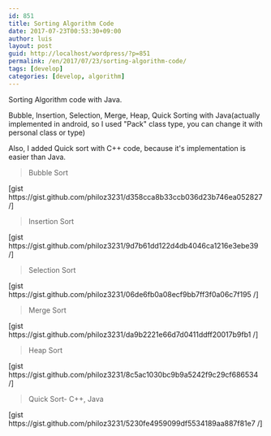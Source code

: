 ```yaml
---
id: 851
title: Sorting Algorithm Code
date: 2017-07-23T00:53:30+09:00
author: luis
layout: post
guid: http://localhost/wordpress/?p=851
permalink: /en/2017/07/23/sorting-algorithm-code/
tags: [develop]
categories: [develop, algorithm]
---
```

Sorting Algorithm code with Java.

Bubble, Insertion, Selection, Merge, Heap, Quick Sorting with Java(actually implemented in android, so I used "Pack" class type, you can change it with personal class or type)

Also, I added Quick sort with C++ code, because it's implementation is easier than Java. 

<!--more-->

<blockquote>Bubble Sort</blockquote>
[gist https://gist.github.com/philoz3231/d358cca8b33ccb036d23b746ea052827 /]

<blockquote>Insertion Sort</blockquote>
[gist https://gist.github.com/philoz3231/9d7b61dd122d4db4046ca1216e3ebe39 /]

<blockquote>Selection Sort</blockquote>
[gist https://gist.github.com/philoz3231/06de6fb0a08ecf9bb7ff3f0a06c7f195 /]

<blockquote>Merge Sort</blockquote>
[gist https://gist.github.com/philoz3231/da9b2221e66d7d0411ddff20017b9fb1 /]

<blockquote>Heap Sort</blockquote>
[gist https://gist.github.com/philoz3231/8c5ac1030bc9b9a5242f9c29cf686534 /]


<blockquote>Quick Sort- C++, Java</blockquote>
[gist https://gist.github.com/philoz3231/5230fe4959099df5534189aa887f81e7 /]
